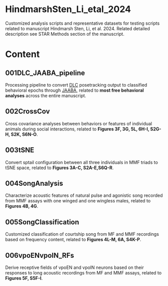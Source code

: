 # HindmarshSten_Li_etal_2024
Customized analysis scripts and representative datasets for testing scripts related to manuscript Hindmarsh Sten, Li, et al. 2024.
Related detailed description see STAR Methods section of the manuscript.

# Content
## 001DLC_JAABA_pipeline
Processing pipeline to convert [DLC](https://github.com/DeepLabCut/DeepLabCut) posetracking output to classified behavioral epochs through [JAABA](https://github.com/kristinbranson/JAABA), related to **most free behavioral analyses** across the entire manuscript.

## 002CrossCov
Cross covariance analyses between behaviors or features of individual animals during social interactions, related to **Figures 3F, 3G, 5L, 6H-I, S2G-H, S2K, S6N-O**.

## 003tSNE
Convert sptail configuration between all three individuals in MMF triads to tSNE space, related to **Figures 3A-C, S2A-E,S6Q-R**.

## 004SongAnalysis
Characterize acoustic features of natural pulse and agonistic song recorded from MMF assays with one winged and one wingless males, related to **Figures 4B, 4G**.

## 005SongClassification
Customized classification of courtship song from MF and MMF recordings based on frequency content, related to **Figures 4L-M, 6A, S4K-P**.

## 006vpoENvpoIN_RFs
Derive receptive fields of vpoEN and vpoIN neurons based on their responses to long acoustic recordings from MF and MMF assays, related to **Figures 5F, S5F-I**.
